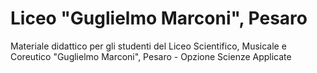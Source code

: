 # Liceo "Guglielmo Marconi", Pesaro
Materiale didattico per gli studenti del Liceo Scientifico, Musicale e Coreutico "Guglielmo Marconi", Pesaro - Opzione Scienze Applicate
